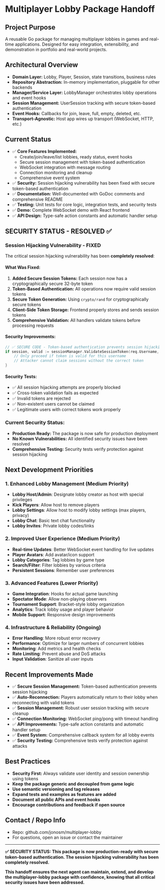 # Multiplayer Lobby Package Handoff

## Project Purpose
A reusable Go package for managing multiplayer lobbies in games and real-time applications. Designed for easy integration, extensibility, and demonstration in portfolio and real-world projects.

## Architectural Overview
- **Domain Layer:** Lobby, Player, Session, state transitions, business rules
- **Repository Abstraction:** In-memory implementation, pluggable for other backends
- **Manager/Service Layer:** LobbyManager orchestrates lobby operations and event hooks
- **Session Management:** UserSession tracking with secure token-based authentication
- **Event Hooks:** Callbacks for join, leave, full, empty, deleted, etc.
- **Transport-Agnostic:** Host app wires up transport (WebSocket, HTTP, etc.)

## Current Status
- ✅ **Core Features Implemented:**
  - Create/join/leave/list lobbies, ready status, event hooks
  - Secure session management with token-based authentication
  - WebSocket integration with message routing
  - Connection monitoring and cleanup
  - Comprehensive event system
- ✅ **Security:** Session hijacking vulnerability has been fixed with secure token-based authentication
- ✅ **Documentation:** Well-documented with GoDoc comments and comprehensive README
- ✅ **Testing:** Unit tests for core logic, integration tests, and security tests
- ✅ **Demo:** Complete WebSocket demo with React frontend
- ✅ **API Design:** Type-safe action constants and automatic handler setup

## **SECURITY STATUS - RESOLVED ✅**

### **Session Hijacking Vulnerability - FIXED**
The critical session hijacking vulnerability has been **completely resolved**:

#### **What Was Fixed:**
1. **Added Secure Session Tokens:** Each session now has a cryptographically secure 32-byte token
2. **Token-Based Authentication:** All operations now require valid session tokens
3. **Secure Token Generation:** Using `crypto/rand` for cryptographically secure tokens
4. **Client-Side Token Storage:** Frontend properly stores and sends session tokens
5. **Comprehensive Validation:** All handlers validate tokens before processing requests

#### **Security Improvements:**
```go
// ✅ SECURE CODE - Token-based authentication prevents session hijacking
if session, valid := sessionManager.ValidateSessionToken(req.Username, req.Token); valid {
    // Only proceed if token is valid for this username
    // Attacker cannot claim sessions without the correct token
}
```

#### **Security Tests:**
- ✅ All session hijacking attempts are properly blocked
- ✅ Cross-token validation fails as expected
- ✅ Invalid tokens are rejected
- ✅ Non-existent users cannot be claimed
- ✅ Legitimate users with correct tokens work properly

### **Current Security Status:**
- **Production Ready:** The package is now safe for production deployment
- **No Known Vulnerabilities:** All identified security issues have been resolved
- **Comprehensive Testing:** Security tests verify protection against session hijacking

## Next Development Priorities

### 1. **Enhanced Lobby Management** (Medium Priority)
- **Lobby Host/Admin**: Designate lobby creator as host with special privileges
- **Kick Players**: Allow host to remove players
- **Lobby Settings**: Allow host to modify lobby settings (max players, privacy)
- **Lobby Chat**: Basic text chat functionality
- **Lobby Invites**: Private lobby codes/links

### 2. **Improved User Experience** (Medium Priority)
- **Real-time Updates**: Better WebSocket event handling for live updates
- **Player Avatars**: Add avatar/icon support
- **Lobby Categories**: Tag lobbies by game type
- **Search/Filter**: Filter lobbies by various criteria
- **Persistent Sessions**: Remember user preferences

### 3. **Advanced Features** (Lower Priority)
- **Game Integration**: Hooks for actual game launching
- **Spectator Mode**: Allow non-playing observers
- **Tournament Support**: Bracket-style lobby organization
- **Analytics**: Track lobby usage and player behavior
- **Mobile Support**: Responsive design improvements

### 4. **Infrastructure & Reliability** (Ongoing)
- **Error Handling**: More robust error recovery
- **Performance**: Optimize for larger numbers of concurrent lobbies
- **Monitoring**: Add metrics and health checks
- **Rate Limiting**: Prevent abuse and DoS attacks
- **Input Validation**: Sanitize all user inputs

## Recent Improvements Made
- ✅ **Secure Session Management:** Token-based authentication prevents session hijacking
- ✅ **Auto-Reconnection:** Players automatically return to their lobby when reconnecting with valid tokens
- ✅ **Session Management:** Robust user session tracking with secure cleanup
- ✅ **Connection Monitoring:** WebSocket ping/pong with timeout handling
- ✅ **API Improvements:** Type-safe action constants and automatic handler setup
- ✅ **Event System:** Comprehensive callback system for all lobby events
- ✅ **Security Testing:** Comprehensive tests verify protection against attacks

## Best Practices
- **Security First:** Always validate user identity and session ownership using tokens
- **Keep the package generic and decoupled from game logic**
- **Use semantic versioning and tag releases**
- **Expand tests and examples as features are added**
- **Document all public APIs and event hooks**
- **Encourage contributions and feedback if open source**

## Contact / Repo Info
- Repo: github.com/jonosm/multiplayer-lobby
- For questions, open an issue or contact the maintainer

---

**✅ SECURITY STATUS: This package is now production-ready with secure token-based authentication. The session hijacking vulnerability has been completely resolved.**

**This handoff ensures the next agent can maintain, extend, and develop the multiplayer-lobby package with confidence, knowing that all critical security issues have been addressed.** 